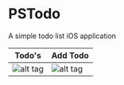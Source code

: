 PSTodo
======

A simple todo list iOS application


| Todo's        | Add Todo |
| ------------- |----------|
| ![alt tag](http://s1.postimg.org/3k19xmxzj/i_OS_Simulator_Screen_shot_Jun_30_2014_3_54_39.png)| ![alt tag](http://s1.postimg.org/6cpw3x8y7/i_OS_Simulator_Screen_shot_Jun_30_2014_3_55_01.png) |